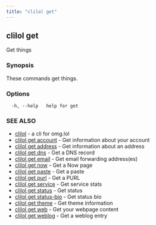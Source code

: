 ```yaml
---
title: "clilol get"
---
```

## clilol get

Get things

### Synopsis

These commands get things.

### Options

```
  -h, --help   help for get
```

### SEE ALSO

* [clilol](clilol.md)	 - a cli for omg.lol
* [clilol get account](clilol_get_account.md)	 - Get information about your account
* [clilol get address](clilol_get_address.md)	 - Get information about an address
* [clilol get dns](clilol_get_dns.md)	 - Get a DNS record
* [clilol get email](clilol_get_email.md)	 - Get email forwarding address(es)
* [clilol get now](clilol_get_now.md)	 - Get a Now page
* [clilol get paste](clilol_get_paste.md)	 - Get a paste
* [clilol get purl](clilol_get_purl.md)	 - Get a PURL
* [clilol get service](clilol_get_service.md)	 - Get service stats
* [clilol get status](clilol_get_status.md)	 - Get status
* [clilol get status-bio](clilol_get_status-bio.md)	 - Get status bio
* [clilol get theme](clilol_get_theme.md)	 - Get theme information
* [clilol get web](clilol_get_web.md)	 - Get your webpage content
* [clilol get weblog](clilol_get_weblog.md)	 - Get a weblog entry
